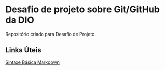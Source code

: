 # Desafio de projeto sobre Git/GitHub da DIO
Repositório criado para Desafio de Projeto.

## Links Úteis
[Sintaxe Básica Markdown](https://www.markdownguide.org/getting-started/)
